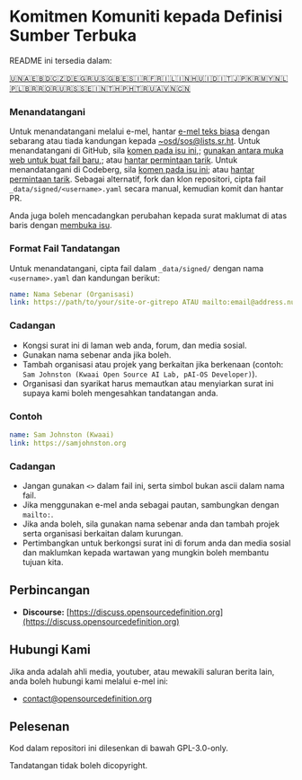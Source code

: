 # Komitmen Komuniti kepada Definisi Sumber Terbuka

README ini tersedia dalam:
<!-- TRANSLATIONS_START -->
[🇺🇳](README.md)[🇦🇪](README-ar-AE.md)[🇧🇩](README-bn-BD.md)[🇨🇿](README-cs-CZ.md)[🇩🇪](README-de-DE.md)[🇬🇷](README-el-GR.md)[🇺🇸](README-en-US.md)[🇬🇧](README-en-GB.md)[🇪🇸](README-es-ES.md)[🇮🇷](README-fa-IR.md)[🇫🇷](README-fr-FR.md)[🇮🇱](README-he-IL.md)[🇮🇳](README-hi-IN.md)[🇭🇺](README-hu-HU.md)[🇮🇩](README-id-ID.md)[🇮🇹](README-it-IT.md)[🇯🇵](README-ja-JP.md)[🇰🇷](README-ko-KR.md)[🇲🇾](README-ms-MY.md)[🇳🇱](README-nl-NL.md)[🇵🇱](README-pl-PL.md)[🇧🇷](README-pt-BR.md)[🇷🇴](README-ro-RO.md)[🇷🇺](README-ru-RU.md)[🇷🇸](README-sr-RS.md)[🇸🇪](README-sv-SE.md)[🇮🇳](README-ta-IN.md)[🇹🇭](README-th-TH.md)[🇵🇭](README-tl-PH.md)[🇹🇷](README-tr-TR.md)[🇺🇦](README-uk-UA.md)[🇻🇳](README-vi-VN.md)[🇨🇳](README-zh-CN.md)
<!-- TRANSLATIONS_END -->

### Menandatangani

Untuk menandatangani melalui e-mel, hantar [e-mel teks biasa](https://useplaintext.email/) dengan sebarang atau tiada kandungan kepada [~osd/sos@lists.sr.ht](mailto:~osd/sos@lists.sr.ht).
Untuk menandatangani di GitHub, sila [komen pada isu ini](https://github.com/OpenSourceDefinition/sos/issues/1),; [gunakan antara muka web untuk buat fail baru](https://github.com/OpenSourceDefinition/sos/new/main/_data/signed),; atau [hantar permintaan tarik](https://github.com/OpenSourceDefinition/sos/pulls).
Untuk menandatangani di Codeberg, sila [komen pada isu ini](https://codeberg.org/osd/sos/issues/1); atau [hantar permintaan tarik](https://codeberg.org/osd/sos/pulls).
Sebagai alternatif, fork dan klon repositori, cipta fail `_data/signed/<username>.yaml` secara manual, kemudian komit dan hantar PR.

Anda juga boleh mencadangkan perubahan kepada surat maklumat di atas baris dengan [membuka isu](https://codeberg.org/osd/sos/issues).

### Format Fail Tandatangan

Untuk menandatangani, cipta fail dalam `_data/signed/` dengan nama `<username>.yaml` dan kandungan berikut:

```yaml
name: Nama Sebenar (Organisasi)
link: https://path/to/your/site-or-gitrepo ATAU mailto:email@address.nul
```

### Cadangan
- Kongsi surat ini di laman web anda, forum, dan media sosial.
- Gunakan nama sebenar anda jika boleh.
- Tambah organisasi atau projek yang berkaitan jika berkenaan (contoh: `Sam Johnston (Kwaai Open Source AI Lab, pAI-OS Developer)`).
- Organisasi dan syarikat harus memautkan atau menyiarkan surat ini supaya kami boleh mengesahkan tandatangan anda.

### Contoh

```yaml
name: Sam Johnston (Kwaai)
link: https://samjohnston.org
```

### Cadangan

- Jangan gunakan `<>` dalam fail ini, serta simbol bukan ascii dalam nama fail.
- Jika menggunakan e-mel anda sebagai pautan, sambungkan dengan `mailto:`.
- Jika anda boleh, sila gunakan nama sebenar anda dan tambah projek serta organisasi berkaitan dalam kurungan.
- Pertimbangkan untuk berkongsi surat ini di forum anda dan media sosial dan maklumkan kepada wartawan yang mungkin boleh membantu tujuan kita.

## Perbincangan

- **Discourse:** [https://discuss.opensourcedefinition.org](https://discuss.opensourcedefinition.org)

## Hubungi Kami
Jika anda adalah ahli media, youtuber, atau mewakili saluran berita lain, anda boleh hubungi kami melalui e-mel ini:
- [contact@opensourcedefinition.org](mailto:contact@opensourcedefinition.org)

## Pelesenan
Kod dalam repositori ini dilesenkan di bawah GPL-3.0-only.

Tandatangan tidak boleh dicopyright.